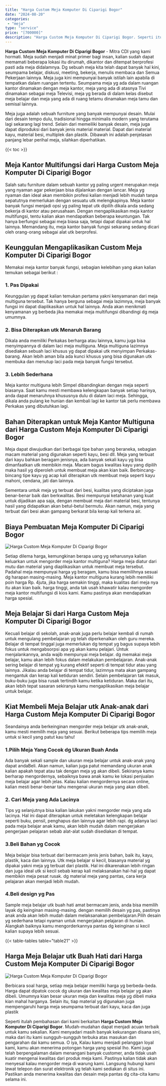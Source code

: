```yaml
---
title: "Harga Custom Meja Komputer Di Ciparigi Bogor"
date: "2024-08-20"
categories:
 - "meja"
type: "service"
price: "[700000]"
description: "Harga Custom Meja Komputer Di Ciparigi Bogor. Seperti itulah pembahasan dari kami berkaitan **Harga Custom Meja Komputer Di Ciparigi Bogor**. Mudah-mudahan d..."
---
```


**Harga Custom Meja Komputer Di Ciparigi Bogor** - Mitra CDI yang kami hormati. Meja sudah menjadi minat primer bagi insan, kalian sudah dapat memamati beberapa lokasi itu dirumah, dikantor dan ditempat berprofesi pasti ada meja didalamnya. Dg sebuah meja kita telah dapat banyak hal kini, seumpama belajar, diskusi, meeting, bekerja, menulis membaca dan Semua Pekerjaan lainnya. Meja juga kini mempunyai banyak istilah lain apabila di tempatkan dalam ruangan tertentu. Seumpama meja yg ada dalam ruangan kantor dinamakan dengan meja kantor, meja yang ada di atasnya Tivi dinamakan sebagai meja Televisi, meja yg berada di dalam kelas disebut meja belajar dan meja yang ada di ruang tetamu dinamakan meja tamu dan semisal lainnya.

Meja juga adalah sebuah furniture yang banyak mempunyai desain. Mulai dari desain tempo dulu, tradisional hingga minimalis modern yang terutama lagi sekarang lagi trend. Selain dari memeiliki banyak desain, meja juga dapat diproduksi dari banyak jenis material material. Dapat dari material kayu, material besi, multiplek dan plastik. Dibawah ini adalah penjelasan panjang lebar perihal meja, silahkan diperhatikan.

{{< toc >}}

## Meja Kantor Multifungsi dari Harga Custom Meja Komputer Di Ciparigi Bogor

Salah satu furniture dalam sebuah kantor yg paling urgent merupakan meja yang nyaman agar pekerjaan bisa dijalankan dengan lancar. Meja yg nyaman dan ideal akan membikin profesi kalian menjadi lebih mudah tanpa sepatutnya memerlukan dengan sesuatu utk melengkapinya. Meja kantor banyak fungsi menjadi opsi yg paling tepat utk dipilih dikala anda sedang bekerja di kantor atau perusahaan. Dengan mengaplikasikan meja kantor multifungsi, tentu kalian akan mendapatkan beberapa keuntungan. Tak hanya berfungsi sebagai meja biasa saja, tetapi dapat dipakai untuk hal lainnya. Memandang itu, meja kantor banyak fungsi sekarang sedang dicari oleh orang-orang sebagai alat utk berprofesi.

## Keunggulan Mengaplikasikan Custom Meja Komputer Di Ciparigi Bogor

Memakai meja kantor banyak fungsi, sebagian kelebihan yang akan kalian temukan sebagai berikut :

### 1\. Pas Dipakai

Keunggulan yg dapat kalian temukan pertama yakni kenyamanan dari meja multiguna tersebut. Tak hanya berguna sebagai meja lazimnya, meja banyak fungsi ini dapat diaplikasikan untuk hal lainnya. Anda akan menikmati kenyamanan yg berbeda jika memakai meja multifungsi dibandingi dg meja umumnya.

### 2\. Bisa Diterapkan utk Menaruh Barang

Dikala anda memiliki Perkakas berharga atau lainnya, kamu juga bisa menyimpannya di dalam laci meja multiguna. Meja multiguna lazimnya disediakan sebuah laci khusus yg dapat dipakai utk menyimpan Perkakas-barang. Akan lebih aman bila ada kunci khusus yang bisa digunakan utk membuka dan menutup laci pada meja banyak fungsi tersebut.

### 3\. Lebih Sederhana

Meja kantor multiguna lebih Simpel dibandingkan dengan meja seperti biasanya. Saat kamu mesti membawa kelengkapan banyak setiap harinya, anda dapat menaruhnya khususnya dulu di dalam laci meja. Sehingga, dikala anda pulang ke hunian dan kembali lagi ke kantor tak perlu membawa Perkakas yang dibutuhkan lagi.

## Bahan Diterapkan untuk Meja Kantor Multiguna dari Harga Custom Meja Komputer Di Ciparigi Bogor

Meja dapat diwujudkan dari berbagai tipe bahan yang beraneka, sebagian macam material yang digunakan seperti kayu, besi dll. Meja yang terbuat dari kayu bahkan beragam jenisnya, ada banyak sekali kayu yg bisa dimanfaatkan utk membikin meja. Macam bagus kwalitas kayu yang dipilih maka hasil yg diperoleh untuk membuat meja akan kian baik. Berbincang-bincang tipe kayu yg acap kali diterapkan utk membuat meja seperti kayu mahoni, cendana, jati dan lainnya.

Sementara untuk meja yg terbuat dari besi, kualitas yang diciptakan juga benar-benar baik dan berkwalitas. Besi mempunyai ketahanan yang kuat untuk dijadikan apa saja, dengan membuat meja dari material besi, tentunya hasil yang didapatkan akan betul-betul bermutu. Akan namun, meja yang terbuat dari besi akan gampang berkarat bila kerap kali terkena air.

## Biaya Pembuatan Meja Komputer Di Ciparigi Bogor

![Harga Custom Meja Komputer Di Ciparigi Bogor](/images/meja/meja-dewasa-028.jpg)

Setiap dilema harga, kemungkinan berapa uang yg seharusnya kalian keluarkan untuk mengorder meja kantor multiguna? Harga meja diatur dari mutu dan material yang diaplikasikan untuk membuat meja tersebut. Padahal meja mempunyai harga yg beragam, kamu bisa memilihnya sesuai dg harapan masing-masing. Meja kantor multiguna kurang lebih memiliki poin harga Rp. 4juta, jika harga semakin tinggi, maka kualitas dari meja nya itu akan kian baik. harga tinggi, anda tak usah khawatir kalau mengorder meja kantor multifungsi di kios kami. Kamu pastinya akan mendapatkan harga spesial.

## Meja Belajar Si dari Harga Custom Meja Komputer Di Ciparigi Bogor

Kecuali belajar di sekolah, anak-anak juga perlu belajar kembali di rumah untuk mengulang pembelajaran yg telah diperkenalkan oleh guru mereka. Belajar di tempat tinggal juga memerlukan dg tempat yg bagus supaya lebih fokus untuk mengabsorpsi apa yg akan kamu pelajari. Untuk menjalankannya, anda wajib mempunyai meja belajar. dg memakai meja belajar, kamu akan lebih fokus dalam melakukan pembelajaran. Anak-anak sering belajar di tempat yg kurang efektif seperti di tempat tidur atau yang lainnya. Jikalau anda belajar di tempat tidur, lazimnya mata akan gampang mengantuk dan kerap kali ketiduran sendiri. Selain pembelajaran tak masuk, buku-buku juga bisa rusak tertindih kamu ketika ketiduran. Maka dari itu, akan lebih tepat sasaran sekiranya kamu mengaplikasikan meja belajar untuk belajar.

## Kiat Membeli Meja Belajar utk Anak-anak dari Harga Custom Meja Komputer Di Ciparigi Bogor

Seandainya anda berkeinginan mengorder meja belajar utk anak-anak, kamu mesti memilih meja yang sesuai. Berikut beberapa tips memilih meja untuk si kecil yang patut kau tahu!

### 1.Pilih Meja Yang Cocok dg Ukuran Buah Anda

Ada banyak sekali sample dan ukuran meja belajar untuk anak-anak yang dapat andaBeli. Akan namun, kalian juga patut memandang ukuran anak kalian apakah tepat atau tak dengan meja yg akan dibeli. Sekiranya kamu berharap mengordernya, sebaiknya bawa anak kamu ke lokasi penjualan meja belajar agar lebih jelas. Kalau kalian mengordernya secara online, kalian mesti benar-benar tahu mengenai ukuran meja yang akan dibeli.

### 2\. Cari Meja yang Ada Lacinya

Tips yg selanjutnya bisa kalian lakukan yakni mengorder meja yang ada lacinya. Hal ini dapat diterapkan untuk meletakan kelengkapan belajar seperti buku, pensil, penghapus dan lainnya agar lebih rapi. dg adanya laci pada meja belajar anak kamu, akan lebih mudah dalam mengerjakan pengerjaan pelajaran sebab alat-alat sudah disediakan di tempat.

### 3.Beli Bahan yg Cocok

Meja belajar bisa terbuat dari bermacam jenis jenis bahan, baik itu, kayu, plastik, kaca dan lainnya. Utk meja belajar si kecil, biasanya material yg dipakai yakni meja yg terbuat dari plastik. Hal ini dikarenakan lebih ringan dan juga ideal utk si kecil sebab kerap kali melaksanakan hal-hal yg dapat membikin meja pesat rusak. dg material meja yang pantas, cara kerja pelajaran akan menjadi lebih mudah.

### 4.Beli design yg Pas

Sample meja belajar utk buah hati amat bermacam jenis, anda bisa memilih layak dg keinginan masing-masing. dengan memilih desain yg pas, pastinya anak anda akan lebih mudah dalam melaksanakan pembelajaran.Pilih desain yg sederhana tetapi nyaman untuk mengerjakan pelajaran di hunian. Alangkah baiknya kamu mengorderkannya pantas dg keinginan si kecil kalian supaya lebih sesuai.

{{< table-tables table="table21" >}}

## Harga Meja Belajar utk Buah Hati dari Harga Custom Meja Komputer Di Ciparigi Bogor

![Harga Custom Meja Komputer Di Ciparigi Bogor](/images/meja/meja-anak-004.jpg)

Berbicara soal harga, setiap meja belajar memiliki harga yg berbeda-beda. Harga dapat dipatok cocok dg ukuran dan kwalitas meja belajar yg akan dibeli. Umumnya kian besar ukuran meja dan kwalitas meja yg dibeli maka kian mahal harganya. Selain itu, tiap material yg digunakan juga mempengaruhi harga meja seumpama terbuat dari kayu, kaca dan juga plastik

Seperti itulah pembahasan dari kami berkaitan **Harga Custom Meja Komputer Di Ciparigi Bogor**. Mudah-mudahan dapat menjadi acuan terbaik untuk kamu sekalian. Kami menyadari masih banyak kekurangan disana sini, maka dari itu kami sungguh-sungguh terbuka atas masukan dan pengarahan dai kamu semua. O iya, Kalau kamu menjadi pelanggan loyal kami, kamu akan menerima potongan harga yang spesial lho. Kami juga telah berpengalaman dalam menangani banyak customer, anda tidak usah kuatir mengenai kwalitas dari produk meja kami. Pastinya kalian tidak akan menyesal kalau mengorder meja di warung kami. Langsung hubungi kami lewat telepon dan surat elektronik yg telah kami sediakan di situs ini. Pastikan anda menerima kwalitas dan desain meja pantas dg cita-cita kamu selama ini.
